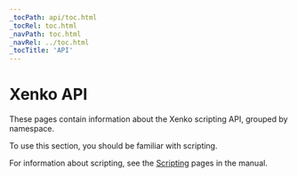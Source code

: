 ```yaml
---
_tocPath: api/toc.html
_tocRel: toc.html
_navPath: toc.html
_navRel: ../toc.html
_tocTitle: 'API'
---
```


# Xenko API

These pages contain information about the Xenko scripting API, grouped by namespace. 

To use this section, you should be familiar with scripting. 

For information about scripting, see the [Scripting](../manual/scripts/index.html) pages in the manual.